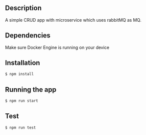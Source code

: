 
## Description
A simple CRUD app with microservice which uses rabbitMQ as MQ.

## Dependencies

Make sure Docker Engine is running on your device

## Installation

```bash
$ npm install
```

## Running the app

```bash
$ npm run start
```

## Test

```bash
$ npm run test
```